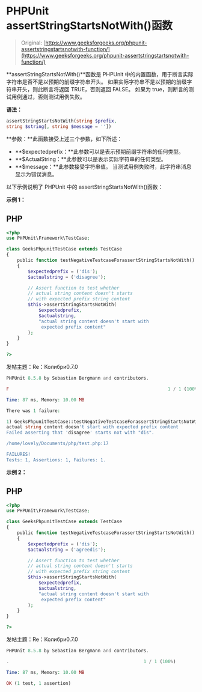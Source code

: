# PHPUnit assertStringStartsNotWith()函数

> Original: [https://www.geeksforgeeks.org/phpunit-assertstringstartsnotwith-function/](https://www.geeksforgeeks.org/phpunit-assertstringstartsnotwith-function/)

**assertStringStartsNotWith()**函数是 PHPUnit 中的内置函数，用于断言实际字符串是否不是以预期的前缀字符串开头。 如果实际字符串不是以预期的前缀字符串开头，则此断言将返回 TRUE，否则返回 FALSE。 如果为 true，则断言的测试用例通过，否则测试用例失败。

**语法：**

```php
assertStringStartsNotWith(string $prefix, 
string $string[, string $message = ''])

```

**参数：**此函数接受上述三个参数，如下所述：

*   **$expectedprefix：**此参数可以是表示预期前缀字符串的任何类型。
*   **$ActualString：**此参数可以是表示实际字符串的任何类型。
*   **$message：**此参数接受字符串值。 当测试用例失败时，此字符串消息显示为错误消息。

以下示例说明了 PHPUnit 中的 assertStringStartsNotWith()函数：

**示例 1：**

## PHP

```php
<?php 
use PHPUnit\Framework\TestCase; 

class GeeksPhpunitTestCase extends TestCase 
{ 
    public function testNegativeTestcaseForassertStringStartsNotWith()
    { 
        $expectedprefix = ('dis');
        $actualstring = ('disagree');

        // Assert function to test whether 
        // actual string content doesn't starts 
        // with expected prefix string content
        $this->assertStringStartsNotWith(
            $expectedprefix,
            $actualstring, 
            "actual string content doesn't start with 
             expected prefix content"
        ); 
    } 
} 

?>
```

发帖主题：Re：Колибри0.7.0

```php
PHPUnit 8.5.8 by Sebastian Bergmann and contributors.

F                                                           1 / 1 (100%)

Time: 87 ms, Memory: 10.00 MB

There was 1 failure:

1) GeeksPhpunitTestCase::testNegativeTestcaseForassertStringStartsNotWith
actual string content doesn't start with expected prefix content
Failed asserting that 'disagree' starts not with "dis".

/home/lovely/Documents/php/test.php:17

FAILURES!
Tests: 1, Assertions: 1, Failures: 1.

```

**示例 2：**

## PHP

```php
<?php 
use PHPUnit\Framework\TestCase; 

class GeeksPhpunitTestCase extends TestCase 
{ 
    public function testNegativeTestcaseForassertStringStartsNotWith()
    { 
        $expectedprefix = ('dis');
        $actualstring = ('agreedis');

        // Assert function to test whether 
        // actual string content doesn't starts 
        // with expected prefix string content
        $this->assertStringStartsNotWith(
            $expectedprefix,
            $actualstring, 
            "actual string content doesn't start with
             expected prefix content"
        ); 
    } 
} 

?>
```

发帖主题：Re：Колибри0.7.0

```php
PHPUnit 8.5.8 by Sebastian Bergmann and contributors.

.                                                  1 / 1 (100%)

Time: 87 ms, Memory: 10.00 MB

OK (1 test, 1 assertion)

```